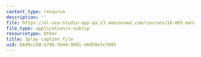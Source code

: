 ```yaml
---
content_type: resource
description: ''
file: https://ol-ocw-studio-app-qa.s3.amazonaws.com/courses/18-065-matrix-methods-in-data-analysis-signal-processing-and-machine-learning-spring-2018/bbd9ccb8a7965b449b01e6d50e3c7605_AeRwohPuUHQ.vtt
file_type: application/x-subrip
resourcetype: Other
title: 3play caption file
uid: bbd9ccb8-a796-5b44-9b01-e6d50e3c7605
---
```

